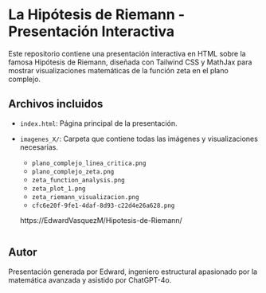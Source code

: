 # La Hipótesis de Riemann - Presentación Interactiva

Este repositorio contiene una presentación interactiva en HTML sobre la famosa Hipótesis de Riemann, diseñada con Tailwind CSS y MathJax para mostrar visualizaciones matemáticas de la función zeta en el plano complejo.

## Archivos incluidos

- `index.html`: Página principal de la presentación.
- `imagenes_X/`: Carpeta que contiene todas las imágenes y visualizaciones necesarias.
  - `plano_complejo_linea_critica.png`
  - `plano_complejo_zeta.png`
  - `zeta_function_analysis.png`
  - `zeta_plot_1.png`
  - `zeta_riemann_visualizacion.png`
  - `cfc6e20f-9fe1-4daf-8d93-c22d4e26a628.png`

   https://EdwardVasquezM/Hipotesis-de-Riemann/
   ```

## Autor

Presentación generada por Edward, ingeniero estructural apasionado por la matemática avanzada y asistido por ChatGPT-4o.
